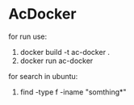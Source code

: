 # AcDocker

for run use:
1. docker build -t ac-docker .
2. docker run ac-docker


for search in ubuntu:
1. find -type f -iname "somthing*"